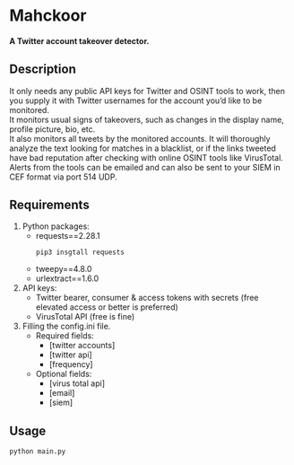 # Mahckoor
#### A Twitter account takeover detector.
## Description
It only needs any public API keys for Twitter and OSINT tools to work, then you supply it with Twitter usernames for the account you’d like to be monitored.  
It monitors usual signs of takeovers, such as changes in the display name, profile picture, bio, etc.  
It also monitors all tweets by the monitored accounts. It will thoroughly analyze the text looking for matches in a blacklist, or if the links tweeted have bad reputation after checking with online OSINT tools like VirusTotal.  
Alerts from the tools can be emailed and can also be sent to your SIEM in CEF format via port 514 UDP.  
## Requirements
1. Python packages:
   - requests==2.28.1
      ```
      pip3 insgtall requests
      ```
   - tweepy==4.8.0
   - urlextract==1.6.0
2. API keys:
   - Twitter bearer, consumer & access tokens with secrets (free elevated access or better is preferred)
   - VirusTotal API (free is fine)
3. Filling the config.ini file.
   - Required fields:
      - [twitter accounts]
      - [twitter api]
      - [frequency]
   - Optional fields:
      - [virus total api]
      - [email]
      - [siem]
## Usage
   ```
   python main.py
   ```
